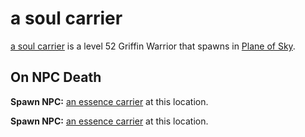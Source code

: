 # a soul carrier



[a soul carrier](/npc/71017) is a level 52 Griffin Warrior that spawns in [Plane of Sky](/zone/71).



## On NPC Death



**Spawn NPC:**  [an essence carrier](/npc/71070) at this location.

**Spawn NPC:**  [an essence carrier](/npc/71070) at this location.



